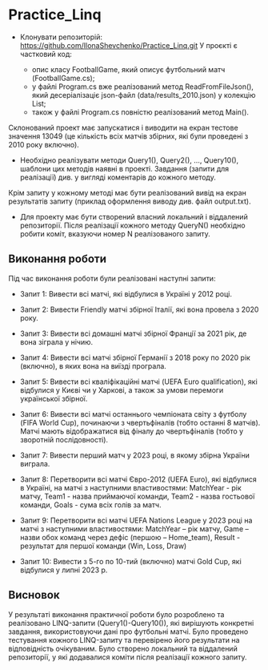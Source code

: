 # Practice_Linq

- Клонувати репозиторій:
https://github.com/IlonaShevchenko/Practice_Linq.git
У проєкті є частковий код:

  - опис класу FootballGame, який описує футбольний матч (FootballGame.сs);
  - у файлі Program.cs вже реалізований метод ReadFromFileJson(), який десеріалізаціє json-файл (data/results_2010.json) у колекцію List;
  - також у файлі Program.cs повністю реалізований метод Main().

Склонований проект має запускатися і виводити на екран тестове
значення 13049 (це кількість всіх матчів збірних, які були проведені з 2010 року включно).

- Необхідно реалізувати методи Query1(), Query2(), …, Query10(), шаблони цих методів наявні в проекті. Завдання (запити для реалізації) див. у вигляді коментарів до кожного методу.

Крім запиту у кожному методі має бути реалізований вивід на екран результатів запиту (приклад оформлення виводу див. файл output.txt).

- Для проекту має бути створений власний локальний і віддалений репозиторії. Після реалізації кожного методу QueryN() необхідно робити коміт, вказуючи номер N реалізованого запиту.




## Виконання роботи

Під час виконання роботи були реалізовані наступні запити:

- Запит 1: Вивести всі матчі, які відбулися в Україні у 2012 році.

- Запит 2: Вивести Friendly матчі збірної Італії, які вона провела з 2020 року.

- Запит 3: Вивести всі домашні матчі збірної Франції за 2021 рік, де вона зіграла у нічию.

- Запит 4: Вивести всі матчі збірної Германії з 2018 року по 2020 рік (включно), в яких вона на виїзді програла.

- Запит 5: Вивести всі кваліфікаційні матчі (UEFA Euro qualification), які відбулися у Києві чи у Харкові, а також за умови перемоги української збірної.

- Запит 6: Вивести всі матчі останнього чемпіоната світу з футболу (FIFA World Cup), починаючи з чвертьфіналів (тобто останні 8 матчів). Матчі мають відображатися від фіналу до чвертьфіналів (тобто у зворотній послідовності).

- Запит 7: Вивести перший матч у 2023 році, в якому збірна України виграла.

- Запит 8: Перетворити всі матчі Євро-2012 (UEFA Euro), які відбулися в Україні, на матчі з наступними властивостями: MatchYear - рік матчу, Team1 - назва приймаючої команди, Team2 - назва гостьової команди, Goals - сума всіх голів за матч.

- Запит 9: Перетворити всі матчі UEFA Nations League у 2023 році на матчі з наступними властивостями: MatchYear – рік матчу, Game – назви обох команд через дефіс (першою – Home_team), Result - результат для першої команди (Win, Loss, Draw)

- Запит 10: Вивести з 5-го по 10-тий (включно) матчі Gold Cup, які відбулися у липні 2023 р.

## Висновок

У результаті виконання практичної роботи було розроблено та реалізовано LINQ-запити (Query1()-Query10()), які вирішують конкретні завдання, використовуючи дані про футбольні матчі. Було проведено тестування кожного LINQ-запиту та перевірено його результати на відповідність очікуваним. Було створено локальний та віддалений репозиторії, у які додавалися коміти після реалізації кожного запиту. 

